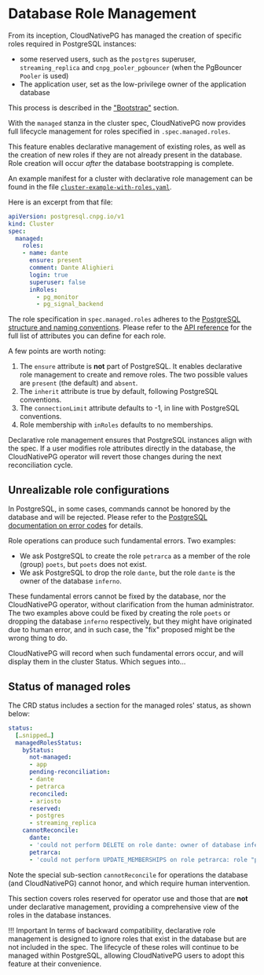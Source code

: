 # Database Role Management

From its inception, CloudNativePG has managed the creation of specific roles
required in PostgreSQL instances:

- some reserved users, such as the `postgres` superuser, `streaming_replica`
  and `cnpg_pooler_pgbouncer` (when the PgBouncer `Pooler` is used)
- The application user, set as the low-privilege owner of the application database

This process is described in the ["Bootstrap"](bootstrap.md) section.

With the `managed` stanza in the cluster spec, CloudNativePG now provides full
lifecycle management for roles specified in `.spec.managed.roles`.

This feature enables declarative management of existing roles, as well as the
creation of new roles if they are not already present in the database. Role
creation will occur *after* the database bootstrapping is complete.

An example manifest for a cluster with declarative role management can be found
in the file [`cluster-example-with-roles.yaml`](samples/cluster-example-with-roles.yaml).

Here is an excerpt from that file:

```yaml
apiVersion: postgresql.cnpg.io/v1
kind: Cluster
spec:
  managed:
    roles:
    - name: dante
      ensure: present
      comment: Dante Alighieri
      login: true
      superuser: false
      inRoles:
        - pg_monitor
        - pg_signal_backend
```

The role specification in `spec.managed.roles` adheres to the
[PostgreSQL structure and naming conventions](https://www.postgresql.org/docs/current/sql-createrole.html).
Please refer to the [API reference](api_reference.md#RoleConfiguration) for
the full list of attributes you can define for each role.

A few points are worth noting:

1. The `ensure` attribute is **not** part of PostgreSQL. It enables declarative
   role management to create and remove roles. The two possible values are
   `present` (the default) and `absent`.
2. The `inherit` attribute is true by default, following PostgreSQL conventions.
3. The `connectionLimit` attribute defaults to -1, in line with PostgreSQL conventions.
4. Role membership with `inRoles` defaults to no memberships.

Declarative role management ensures that PostgreSQL instances align with the
spec. If a user modifies role attributes directly in the database, the
CloudNativePG operator will revert those changes during the next reconciliation
cycle.

## Unrealizable role configurations

In PostgreSQL, in some cases, commands cannot be honored by the database and
will be rejected. Please refer to the
[PostgreSQL documentation on error codes](https://www.postgresql.org/docs/current/errcodes-appendix.html)
for details.

Role operations can produce such fundamental errors.
Two examples:

- We ask PostgreSQL to create the role `petrarca` as a member of the role
  (group) `poets`, but `poets` does not exist.
- We ask PostgreSQL to drop the role `dante`, but the role `dante` is the owner
  of the database `inferno`.

These fundamental errors cannot be fixed by the database, nor the CloudNativePG
operator, without clarification from the human administrator. The two examples
above could be fixed by creating the role `poets` or dropping the database
`inferno` respectively, but they might have originated due to human error, and
in such case, the "fix" proposed might be the wrong thing to do.

CloudNativePG  will record when such fundamental errors occur, and will display
them in the cluster Status. Which segues into…

## Status of managed roles

The CRD status includes a section for the managed roles' status, as shown below:

```yaml
status:
  […snipped…]
  managedRolesStatus:
    byStatus:
      not-managed:
      - app
      pending-reconciliation:
      - dante
      - petrarca
      reconciled:
      - ariosto
      reserved:
      - postgres
      - streaming_replica
    cannotReconcile:
      dante:
      - 'could not perform DELETE on role dante: owner of database inferno'
      petrarca:
      - 'could not perform UPDATE_MEMBERSHIPS on role petrarca: role "poets" does not exist'
```

Note the special sub-section `cannotReconcile` for operations the database (and
CloudNativePG) cannot honor, and which require human intervention.

This section covers roles reserved for operator use and those that are **not**
under declarative management, providing a comprehensive view of the roles in
the database instances.

!!! Important
    In terms of backward compatibility, declarative role management is designed
    to ignore roles that exist in the database but are not included in the spec.
    The lifecycle of these roles will continue to be managed within PostgreSQL,
    allowing CloudNativePG users to adopt this feature at their convenience.
